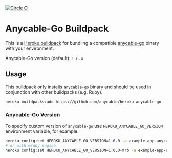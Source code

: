 [![Circle CI](https://circleci.com/gh/anycable/heroku-anycable-go/tree/master.svg?style=svg)](https://circleci.com/gh/anycable/heroku-anycable-go/tree/master)

# Anycable-Go Buildpack

This is a [Heroku buildpack][0] for bundling a compatible [anycable-go][1]
binary with your environment.

Anycable-Go version (default): `1.6.4`

## Usage

This buildpack only installs `anycable-go` binary and should be used in conjunction with other buildpacks (e.g. Ruby).

```bash
heroku buildpacks:add https://github.com/anycable/heroku-anycable-go
```

### Anycable-Go Version

To specify custom version of `anycable-go` use `HEROKU_ANYCABLE_GO_VERSION` environment variable, for example:

```sh
heroku config:set HEROKU_ANYCABLE_GO_VERSION=1.0.0 -a example-app-anycable-rpc
# or with mruby engine
heroku config:set HEROKU_ANYCABLE_GO_VERSION=1.0.0-mrb -a example-app-anycable-rpc
```

[0]: http://devcenter.heroku.com/articles/buildpacks
[1]: https://github.com/anycable/anycable-go
